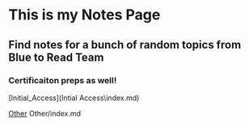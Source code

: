 # This is my Notes Page
## Find notes for a bunch of random topics from Blue to Read Team
### Certificaiton preps as well!


[Initial_Access](Intial Access\index.md)

[Other](Other/index.md)
Other/index.md



